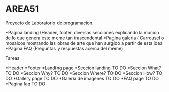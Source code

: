 # AREA51
Proyecto de Laboratorio de programacion.

*Pagina landing (Header, footer, diversas secciones explicando la mocion de lo que genera este meme tan trascendental
*Pagina galeria ( Carrousel o mosaicos mostrando las obras de arte que han surgido a partir de esta idea
*Pagina FAQ (Preguntas y respuestas acerca del meme)

Tareas

  *Header
  *Footer
*Landing page
  *Seccion landing TO DO
  *Seccion What? TO DO
  *Seccion Why? TO DO
  *Seccion Where? TO DO
  *Seccion How? TO DO
*Gallery page TO DO
  *Galeria de imagenes TO DO
*FAQ page TO DO
  *Pagina faq TO DO
 
